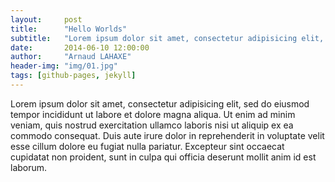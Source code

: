 ```yaml
---
layout:     post
title:      "Hello Worlds"
subtitle:   "Lorem ipsum dolor sit amet, consectetur adipisicing elit, sed do eiusmod"
date:       2014-06-10 12:00:00
author:     "Arnaud LAHAXE"
header-img: "img/01.jpg"
tags: [github-pages, jekyll]
---
```


<p>
	Lorem ipsum dolor sit amet, consectetur adipisicing elit, sed do eiusmod
	tempor incididunt ut labore et dolore magna aliqua. Ut enim ad minim veniam,
	quis nostrud exercitation ullamco laboris nisi ut aliquip ex ea commodo
	consequat. Duis aute irure dolor in reprehenderit in voluptate velit esse
	cillum dolore eu fugiat nulla pariatur. Excepteur sint occaecat cupidatat non
	proident, sunt in culpa qui officia deserunt mollit anim id est laborum.
</p>